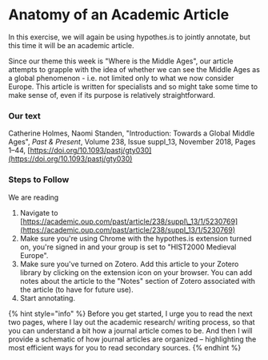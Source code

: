 # Anatomy of an Academic Article

In this exercise, we will again be using hypothes.is to jointly annotate, but this time it will be an academic article.

Since our theme this week is "Where is the Middle Ages", our article attempts to grapple with the idea of whether we can see the Middle Ages as a global phenomenon - i.e. not limited only to what we now consider Europe. This article is written for specialists and so might take some time to make sense of, even if its purpose is relatively straightforward.

### Our text

Catherine Holmes,  Naomi Standen, "Introduction: Towards a Global Middle Ages", _Past & Present_, Volume 238, Issue suppl\_13, November 2018, Pages 1–44, [https://doi.org/10.1093/pastj/gty030](https://doi.org/10.1093/pastj/gty030)

### Steps to Follow

We are reading 

1. Navigate to [https://academic.oup.com/past/article/238/suppl\_13/1/5230769](https://academic.oup.com/past/article/238/suppl_13/1/5230769)
2. Make sure you're using Chrome with the hypothes.is extension turned on, you're signed in and your group is set to "HIST2000 Medieval Europe". 
3. Make sure you've turned on Zotero. Add this article to your Zotero library by clicking on the extension icon on your browser. You can add notes about the article to the "Notes" section of Zotero associated with the article \(to have for future use\).
4. Start annotating.

{% hint style="info" %}
Before you get started, I urge you to read the next two pages, where I lay out the academic research/ writing process, so that you can understand a bit how a journal article comes to be. And then I will provide a schematic of how journal articles are organized – highlighting the most efficient ways for you to read secondary sources. 
{% endhint %}



